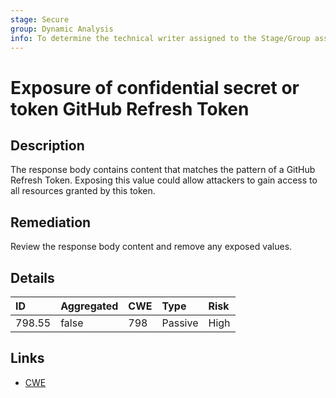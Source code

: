 ```yaml
---
stage: Secure
group: Dynamic Analysis
info: To determine the technical writer assigned to the Stage/Group associated with this page, see https://handbook.gitlab.com/handbook/product/ux/technical-writing/#assignments
---
```


# Exposure of confidential secret or token GitHub Refresh Token

## Description

The response body contains content that matches the pattern of a GitHub Refresh Token.
Exposing this value could allow attackers to gain access to all resources granted by this token.

## Remediation

Review the response body content and remove any exposed values.

## Details

| ID | Aggregated | CWE | Type | Risk |
|:---|:--------|:--------|:--------|:--------|
| 798.55 | false | 798 | Passive | High |

## Links

- [CWE](https://cwe.mitre.org/data/definitions/798.html)
